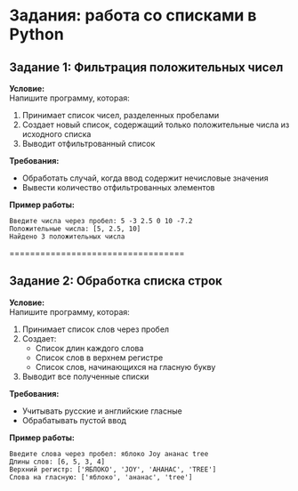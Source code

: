 # Задания: работа со списками в Python

## Задание 1: Фильтрация положительных чисел

**Условие:**  
Напишите программу, которая:
1. Принимает список чисел, разделенных пробелами
2. Создает новый список, содержащий только положительные числа из исходного списка
3. Выводит отфильтрованный список

**Требования:**
- Обработать случай, когда ввод содержит нечисловые значения
- Вывести количество отфильтрованных элементов

**Пример работы:**
```
Введите числа через пробел: 5 -3 2.5 0 10 -7.2
Положительные числа: [5, 2.5, 10]
Найдено 3 положительных числа
```
==================================
## Задание 2: Обработка списка строк

**Условие:**  
Напишите программу, которая:
1. Принимает список слов через пробел
2. Создает:
   - Список длин каждого слова
   - Список слов в верхнем регистре
   - Список слов, начинающихся на гласную букву
3. Выводит все полученные списки

**Требования:**
- Учитывать русские и английские гласные
- Обрабатывать пустой ввод

**Пример работы:**
```
Введите слова через пробел: яблоко Joy ананас tree
Длины слов: [6, 5, 3, 4]
Верхний регистр: ['ЯБЛОКО', 'JOY', 'АНАНАС', 'TREE']
Слова на гласную: ['яблоко', 'ананас', 'tree']
```
